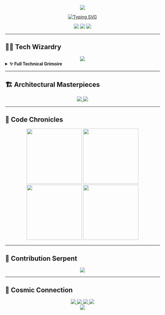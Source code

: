 <div align="center">
  <img src="https://capsule-render.vercel.app/api?type=transparent&fontColor=4A90E2&text=Anirudhan's%20Gateway&height=150&fontSize=60&animation=fadeIn&fontAlignY=40&descAlignY=65&desc=Full%20Stack%20.NET%20Architect&color=0:283593,100:4A148C" />
</div>

<p align="center">
  <a href="https://git.io/typing-svg">
    <img src="https://readme-typing-svg.demolab.com?font=Fira+Code&size=26&duration=3000&pause=1000&color=4A90E2&center=true&vCenter=true&width=500&lines=Transforming%20Ideas%20Into%20Digital%20Reality;8%2B%20Years%20Coding%20Experience;Cloud-Native%20Solutions%20Architect;Full%20Stack%20.NET%20Specialist" alt="Typing SVG" />
  </a>
</p>

<div align="center">
  <img src="https://visitor-badge.laobi.icu/badge?page_id=AnirudhanSS.AnirudhanSS" /> 
  <img src="https://img.shields.io/badge/Active_On-GitHub-4A90E2?style=flat&logo=github" />
  <img src="https://img.shields.io/badge/Passionate_Coder-FF6F00?style=flat&logo=codesandbox" />
</div>

---

## 🧙‍♂️ Tech Wizardry

<!-- Animated Tech Grid -->
<div align="center">
  <img src="https://skillicons.dev/icons?i=angular,cs,dotnet,azure,postgres,redis,docker,kubernetes&theme=dark&perline=8" />
</div>

<details>
  <summary><b>✨ Full Technical Grimoire</b></summary>
  <br/>
  
  | **Frontend**          | **Backend**           | **DevOps**            | **Data**              |
  |-----------------------|-----------------------|-----------------------|-----------------------|
  | Angular 16            | ASP.NET Core 8        | Azure DevOps          | SQL Server 2022      |
  | TypeScript 5          | Entity Framework Core | Docker                | Redis 7              |
  | RxJS 7                | C# 11                 | Kubernetes            | Elasticsearch 8      |
  | NgRx State Management | RESTful API Design    | CI/CD Pipelines       | Cosmos DB            |
  | Micro Frontends       | Microservices         | Terraform             | Power BI             |
  
</details>

---

## 🏗️ Architectural Masterpieces

<!-- Project Cards -->
<div align="center">
  <a href="https://github.com/AnirudhanSS/Clinic-Management-System">
    <img src="https://github-readme-stats.vercel.app/api/pin/?username=AnirudhanSS&repo=Clinic-Management-System&theme=nightowl&show_owner=true&bg_color=0,283593,4A148C&title_color=4A90E2&text_color=ffffff" />
  </a>
  <a href="https://github.com/AnirudhanSS/Cloud-Native-Architecture">
    <img src="https://github-readme-stats.vercel.app/api/pin/?username=AnirudhanSS&repo=Cloud-Native-Architecture&theme=nightowl&show_owner=true&bg_color=0,283593,4A148C&title_color=4A90E2&text_color=ffffff" />
  </a>
</div>

---

## 📜 Code Chronicles

<!-- GitHub Stats Matrix -->
<div align="center">
  <img height="180em" src="https://github-profile-summary-cards.vercel.app/api/cards/repos-per-language?username=AnirudhanSS&theme=github_dark&exclude=html,css,scss,less" />
  <img height="180em" src="https://github-profile-summary-cards.vercel.app/api/cards/most-commit-language?username=AnirudhanSS&theme=github_dark&exclude=html,css,scss,less" />
</div>

<div align="center">
  <img height="180em" src="https://github-profile-summary-cards.vercel.app/api/cards/stats?username=AnirudhanSS&theme=github_dark" />
  <img height="180em" src="https://github-profile-summary-cards.vercel.app/api/cards/productive-time?username=AnirudhanSS&theme=github_dark&utcOffset=8" />
</div>

---

## 🐍 Contribution Serpent

<div align="center">
  <img src="https://raw.githubusercontent.com/AnirudhanSS/AnirudhanSS/output/github-contribution-grid-snake-dark.svg" />
</div>

---

## 🌌 Cosmic Connection

<div align="center">
  <a href="https://www.linkedin.com/in/anirudhanss/">
    <img src="https://img.shields.io/badge/LinkedIn-0077B5?style=for-the-badge&logo=linkedin&logoColor=white&labelColor=0A66C2" />
  </a>
  <a href="mailto:anirudhan.invicta@gmail.com">
    <img src="https://img.shields.io/badge/ProtonMail-8B89CC?style=for-the-badge&logo=protonmail&logoColor=white" />
  </a>
  <a href="https://anirudhanss-portfolio.netlify.app">
    <img src="https://img.shields.io/badge/Portfolio-18A303?style=for-the-badge&logo=vercel&logoColor=white" />
  </a>
  <a href="https://stackoverflow.com/users/your-id">
    <img src="https://img.shields.io/badge/Stack_Overflow-FE7A16?style=for-the-badge&logo=stack-overflow&logoColor=white" />
  </a>
</div>

<div align="center">
  <img src="https://capsule-render.vercel.app/api?type=wave&color=gradient&height=120&section=footer&fontSize=50&animation=twinkling" />
</div>

<style>
  /* Custom gradient text for headers */
  .gradient-text {
    background: linear-gradient(45deg, #4A90E2, #2B6CDE);
    -webkit-background-clip: text;
    -webkit-text-fill-color: transparent;
  }
  
  /* Hover effects for badges */
  .badge:hover {
    transform: translateY(-2px);
    transition: all 0.3s ease;
  }
</style>

